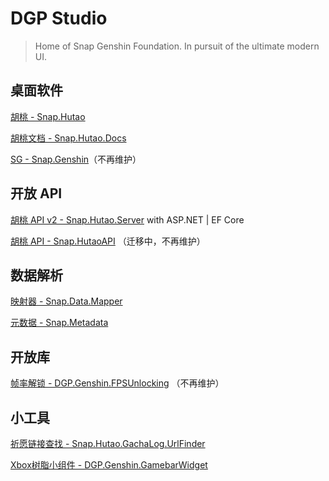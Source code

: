 # DGP Studio
> Home of Snap Genshin Foundation. In pursuit of the ultimate modern UI.

## 桌面软件
[胡桃 - Snap.Hutao](https://github.com/DGP-Studio/Snap.Hutao)

[胡桃文档 - Snap.Hutao.Docs](https://github.com/DGP-Studio/Snap.Hutao.Docs)

[SG - Snap.Genshin](https://github.com/DGP-Studio/Snap.Genshin)（不再维护）

## 开放 API

[胡桃 API v2 - Snap.Hutao.Server](https://github.com/DGP-Studio/Snap.Hutao.Server) with ASP.NET | EF Core

[胡桃 API - Snap.HutaoAPI](https://github.com/DGP-Studio/Snap.HutaoAPI) （迁移中，不再维护）

## 数据解析

[映射器 - Snap.Data.Mapper](https://github.com/DGP-Studio/Snap.Data.Mapper)

[元数据 - Snap.Metadata](https://github.com/DGP-Studio/Snap.Metadata)

## 开放库

[帧率解锁 - DGP.Genshin.FPSUnlocking](https://github.com/DGP-Studio/DGP.Genshin.FPSUnlocking) （不再维护）

## 小工具

[祈愿链接查找 - Snap.Hutao.GachaLog.UrlFinder](https://github.com/DGP-Studio/Snap.Hutao.GachaLog.UrlFinder)

[Xbox树脂小组件 - DGP.Genshin.GamebarWidget](https://github.com/DGP-Studio/DGP.Genshin.GamebarWidget)